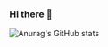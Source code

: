 ### Hi there 👋
![Anurag's GitHub stats](https://github-readme-stats-sigma-five.vercel.app/api?username=linkyouhj&hide_title=true&show_icons=true&include_all_commits=true&disable_animations=true&theme=vue)
<!--
**linkyouhj/linkyouhj** is a ✨ _special_ ✨ repository because its `README.md` (this file) appears on your GitHub profile.

Here are some ideas to get you started:

- 🔭 I’m currently working on ...
- 🌱 I’m currently learning ...
- 👯 I’m looking to collaborate on ...
- 🤔 I’m looking for help with ...
- 💬 Ask me about ...
- 📫 How to reach me: ...
- 😄 Pronouns: ...
- ⚡ Fun fact: ...
-->
